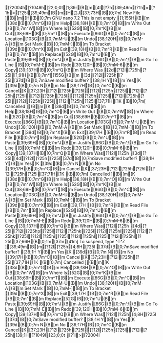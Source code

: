 [?2004h[?1049h[22;0;0t[1;39r(B[m[4l[?7h[39;49m[?1h=[?1h=[?25l[39;49m(B[m[H[2J[37;73H(B[0;7m[ New File ](B[m[H(B[0;7m  GNU nano 7.2                                                          This is not empty                                                                   [1;155H(B[m[38d(B[0;7m^G(B[m Help[38;18H(B[0;7m^O(B[m Write Out     (B[0;7m^W(B[m Where Is[52G(B[0;7m^K(B[m Cut[38;69H(B[0;7m^T(B[m Execute[86G(B[0;7m^C(B[m Location[103G(B[0;7mM-U(B[m Undo[38;120H(B[0;7mM-A(B[m Set Mark     (B[0;7mM-](B[m To Bracket[39d(B[0;7m^X(B[m Exit[39;18H(B[0;7m^R(B[m Read File     (B[0;7m^\(B[m Replace[52G(B[0;7m^U(B[m Paste[39;69H(B[0;7m^J(B[m Justify[86G(B[0;7m^/(B[m Go To Line    (B[0;7mM-E(B[m Redo[39;120H(B[0;7mM-6(B[m Copy[39;137H(B[0;7m^Q(B[m Where Was[2d[?12l[?25h[?25l[1;91H(B[0;7m*[155G(B[m[3d[?12l[?25h[?25l[37d(B[0;7mSave modified buffer?                                                                                                                                       [38;1H Y(B[m Yes[K[39d(B[0;7m N(B[m No  [39;17H(B[0;7m^C(B[m Cancel[K[37;23H[?12l[?25h[?25l[?12l[?25h[?25l[?12l[?25h[?25l[?12l[?25h[?25l[?12l[?25h[?25l[?12l[?25h[?25l[?12l[?25h[?25l[?12l[?25h[?25l[37;71H[1K (B[0;7m[ Cancelled ](B[m[K[38d(B[0;7m^G(B[m Help[38;18H(B[0;7m^O(B[m Write Out     (B[0;7m^W(B[m Where Is[52G(B[0;7m^K(B[m Cut[38;69H(B[0;7m^T(B[m Execute[86G(B[0;7m^C(B[m Location[103G(B[0;7mM-U(B[m Undo[38;120H(B[0;7mM-A(B[m Set Mark     (B[0;7mM-](B[m To Bracket[39d(B[0;7m^X(B[m Exit[39;17H (B[0;7m^R(B[m Read File     (B[0;7m^\(B[m Replace[52G(B[0;7m^U(B[m Paste[39;69H(B[0;7m^J(B[m Justify[86G(B[0;7m^/(B[m Go To Line    (B[0;7mM-E(B[m Redo[39;120H(B[0;7mM-6(B[m Copy[39;137H(B[0;7m^Q(B[m Where Was[?12l[?25h[3d[?25l[4d[?12l[?25h[?25l[37d(B[0;7mSave modified buffer?                                                                                                                                       [38;1H Y(B[m Yes[K[39d(B[0;7m N(B[m No  [39;17H(B[0;7m^C(B[m Cancel[K[37;23H[?12l[?25h[?25l[?12l[?25h[?25l[37;71H[1K (B[0;7m[ Cancelled ](B[m[K[38d(B[0;7m^G(B[m Help[38;18H(B[0;7m^O(B[m Write Out     (B[0;7m^W(B[m Where Is[52G(B[0;7m^K(B[m Cut[38;69H(B[0;7m^T(B[m Execute[86G(B[0;7m^C(B[m Location[103G(B[0;7mM-U(B[m Undo[38;120H(B[0;7mM-A(B[m Set Mark     (B[0;7mM-](B[m To Bracket[39d(B[0;7m^X(B[m Exit[39;17H (B[0;7m^R(B[m Read File     (B[0;7m^\(B[m Replace[52G(B[0;7m^U(B[m Paste[39;69H(B[0;7m^J(B[m Justify[86G(B[0;7m^/(B[m Go To Line    (B[0;7mM-E(B[m Redo[39;120H(B[0;7mM-6(B[m Copy[39;137H(B[0;7m^Q(B[m Where Was[?12l[?25h[4d[?25l[?12l[?25hp[?25l[?12l[?25hk[?25l[?12l[?25hi[?25l[?12l[?25hk[?25l[?12l[?25hi[?25l[?12l[?25hl[?25l[?12l[?25hl[?25l[37;66H(B[0;1m[37m[41m[ To suspend, type ^T^Z ][39;49m(B[m[?12l[?25h[4;8H[?25l[37d(B[0;7mSave modified buffer?                                                                                                                                       [38;1H Y(B[m Yes[K[39d(B[0;7m N(B[m No  [39;17H(B[0;7m^C(B[m Cancel[K[37;23H[?12l[?25h[?25l[37;71H[1K (B[0;7m[ Cancelled ](B[m[K[38d(B[0;7m^G(B[m Help[38;18H(B[0;7m^O(B[m Write Out     (B[0;7m^W(B[m Where Is[52G(B[0;7m^K(B[m Cut[38;69H(B[0;7m^T(B[m Execute[86G(B[0;7m^C(B[m Location[103G(B[0;7mM-U(B[m Undo[38;120H(B[0;7mM-A(B[m Set Mark     (B[0;7mM-](B[m To Bracket[39d(B[0;7m^X(B[m Exit[39;17H (B[0;7m^R(B[m Read File     (B[0;7m^\(B[m Replace[52G(B[0;7m^U(B[m Paste[39;69H(B[0;7m^J(B[m Justify[86G(B[0;7m^/(B[m Go To Line    (B[0;7mM-E(B[m Redo[39;120H(B[0;7mM-6(B[m Copy[39;137H(B[0;7m^Q(B[m Where Was[?12l[?25h[4;8H[?25l[37d(B[0;7mSave modified buffer?                                                                                                                                       [38;1H Y(B[m Yes[K[39d(B[0;7m N(B[m No  [39;17H(B[0;7m^C(B[m Cancel[K[37;23H[?12l[?25h[?25l[?12l[?25h[?25l[?12l[?25h[39;1H[?1049l[23;0;0t[?1l>[?2004l